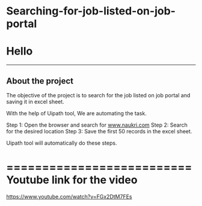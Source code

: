 # Searching-for-job-listed-on-job-portal

# Hello
-----------------
About the project
-----------------
The objective of the project is to search for the job listed on job portal and saving it in excel sheet.

With the help of Uipath tool, We are automating the task.

Step 1: Open the browser and search for www.naukri.com 
Step 2: Search for the desired location
Step 3: Save the first 50 records in the excel sheet.



Uipath tool will automatically do these steps.


========================== 
Youtube link for the video
==========================
https://www.youtube.com/watch?v=FGx2DtM7FEs

